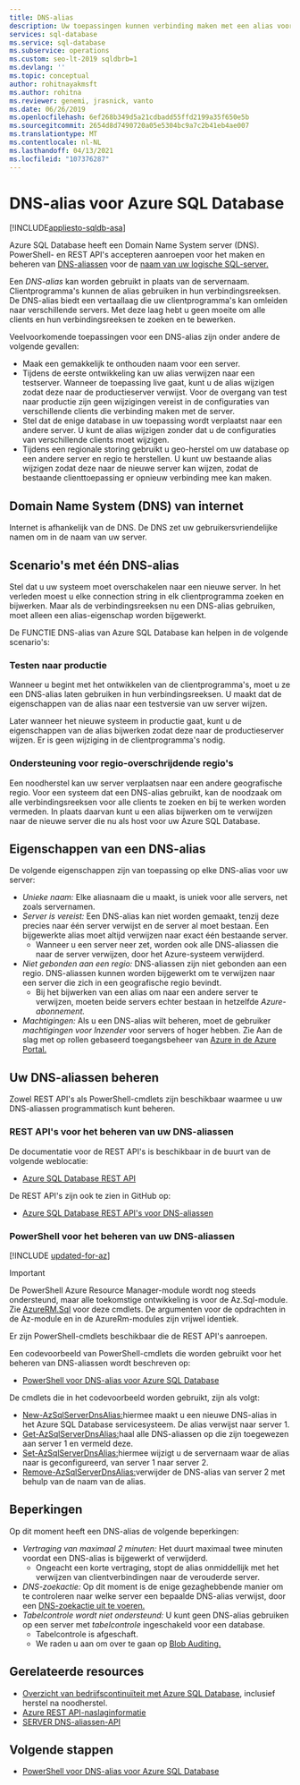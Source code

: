 ```yaml
---
title: DNS-alias
description: Uw toepassingen kunnen verbinding maken met een alias voor de naam van de server voor Azure SQL Database. In de tussentijd kunt u de SQL Database de alias naar op elk gewenst moment wijzigt, om testen te vergemakkelijken, en meer.
services: sql-database
ms.service: sql-database
ms.subservice: operations
ms.custom: seo-lt-2019 sqldbrb=1
ms.devlang: ''
ms.topic: conceptual
author: rohitnayakmsft
ms.author: rohitna
ms.reviewer: genemi, jrasnick, vanto
ms.date: 06/26/2019
ms.openlocfilehash: 6ef268b349d5a21cdbadd55ffd2199a35f650e5b
ms.sourcegitcommit: 2654d8d7490720a05e5304bc9a7c2b41eb4ae007
ms.translationtype: MT
ms.contentlocale: nl-NL
ms.lasthandoff: 04/13/2021
ms.locfileid: "107376287"
---
```

# <a name="dns-alias-for-azure-sql-database"></a>DNS-alias voor Azure SQL Database
[!INCLUDE[appliesto-sqldb-asa](../includes/appliesto-sqldb-asa.md)]

Azure SQL Database heeft een Domain Name System server (DNS). PowerShell- en REST API's accepteren aanroepen voor het maken en beheren van [DNS-aliassen](#anchor-powershell-code-62x) voor de [naam van uw logische SQL-server.](logical-servers.md)

Een *DNS-alias* kan worden gebruikt in plaats van de servernaam. Clientprogramma's kunnen de alias gebruiken in hun verbindingsreeksen. De DNS-alias biedt een vertaallaag die uw clientprogramma's kan omleiden naar verschillende servers. Met deze laag hebt u geen moeite om alle clients en hun verbindingsreeksen te zoeken en te bewerken.

Veelvoorkomende toepassingen voor een DNS-alias zijn onder andere de volgende gevallen:

- Maak een gemakkelijk te onthouden naam voor een server.
- Tijdens de eerste ontwikkeling kan uw alias verwijzen naar een testserver. Wanneer de toepassing live gaat, kunt u de alias wijzigen zodat deze naar de productieserver verwijst. Voor de overgang van test naar productie zijn geen wijzigingen vereist in de configuraties van verschillende clients die verbinding maken met de server.
- Stel dat de enige database in uw toepassing wordt verplaatst naar een andere server. U kunt de alias wijzigen zonder dat u de configuraties van verschillende clients moet wijzigen.
- Tijdens een regionale storing gebruikt u geo-herstel om uw database op een andere server en regio te herstellen. U kunt uw bestaande alias wijzigen zodat deze naar de nieuwe server kan wijzen, zodat de bestaande clienttoepassing er opnieuw verbinding mee kan maken.

## <a name="domain-name-system-dns-of-the-internet"></a>Domain Name System (DNS) van internet

Internet is afhankelijk van de DNS. De DNS zet uw gebruikersvriendelijke namen om in de naam van uw server.

## <a name="scenarios-with-one-dns-alias"></a>Scenario's met één DNS-alias

Stel dat u uw systeem moet overschakelen naar een nieuwe server. In het verleden moest u elke connection string in elk clientprogramma zoeken en bijwerken. Maar als de verbindingsreeksen nu een DNS-alias gebruiken, moet alleen een alias-eigenschap worden bijgewerkt.

De FUNCTIE DNS-alias van Azure SQL Database kan helpen in de volgende scenario's:

### <a name="test-to-production"></a>Testen naar productie

Wanneer u begint met het ontwikkelen van de clientprogramma's, moet u ze een DNS-alias laten gebruiken in hun verbindingsreeksen. U maakt dat de eigenschappen van de alias naar een testversie van uw server wijzen.

Later wanneer het nieuwe systeem in productie gaat, kunt u de eigenschappen van de alias bijwerken zodat deze naar de productieserver wijzen. Er is geen wijziging in de clientprogramma's nodig.

### <a name="cross-region-support"></a>Ondersteuning voor regio-overschrijdende regio's

Een noodherstel kan uw server verplaatsen naar een andere geografische regio. Voor een systeem dat een DNS-alias gebruikt, kan de noodzaak om alle verbindingsreeksen voor alle clients te zoeken en bij te werken worden vermeden. In plaats daarvan kunt u een alias bijwerken om te verwijzen naar de nieuwe server die nu als host voor uw Azure SQL Database.

## <a name="properties-of-a-dns-alias"></a>Eigenschappen van een DNS-alias

De volgende eigenschappen zijn van toepassing op elke DNS-alias voor uw server:

- *Unieke naam:* Elke aliasnaam die u maakt, is uniek voor alle servers, net zoals servernamen.
- *Server is vereist:* Een DNS-alias kan niet worden gemaakt, tenzij deze precies naar één server verwijst en de server al moet bestaan. Een bijgewerkte alias moet altijd verwijzen naar exact één bestaande server.
  - Wanneer u een server neer zet, worden ook alle DNS-aliassen die naar de server verwijzen, door het Azure-systeem verwijderd.
- *Niet gebonden aan een regio:* DNS-aliassen zijn niet gebonden aan een regio. DNS-aliassen kunnen worden bijgewerkt om te verwijzen naar een server die zich in een geografische regio bevindt.
  - Bij het bijwerken van een alias om naar een andere server te verwijzen, moeten beide servers echter bestaan in hetzelfde *Azure-abonnement.*
- *Machtigingen:* Als u een DNS-alias wilt beheren, moet de gebruiker *machtigingen voor Inzender* voor servers of hoger hebben. Zie Aan de slag met op rollen gebaseerd toegangsbeheer van [Azure in de Azure Portal.](../../role-based-access-control/overview.md)

## <a name="manage-your-dns-aliases"></a>Uw DNS-aliassen beheren

Zowel REST API's als PowerShell-cmdlets zijn beschikbaar waarmee u uw DNS-aliassen programmatisch kunt beheren.

### <a name="rest-apis-for-managing-your-dns-aliases"></a>REST API's voor het beheren van uw DNS-aliassen

De documentatie voor de REST API's is beschikbaar in de buurt van de volgende weblocatie:

- [Azure SQL Database REST API](/rest/api/sql/)

De REST API's zijn ook te zien in GitHub op:

- [Azure SQL Database REST API's voor DNS-aliassen](https://github.com/Azure/azure-rest-api-specs/blob/master/specification/sql/resource-manager/Microsoft.Sql/preview/2017-03-01-preview/serverDnsAliases.json)

<a name="anchor-powershell-code-62x"></a>

### <a name="powershell-for-managing-your-dns-aliases"></a>PowerShell voor het beheren van uw DNS-aliassen

[!INCLUDE [updated-for-az](../../../includes/updated-for-az.md)]
> [!IMPORTANT]
> De PowerShell Azure Resource Manager-module wordt nog steeds ondersteund, maar alle toekomstige ontwikkeling is voor de Az.Sql-module. Zie [AzureRM.Sql](/powershell/module/AzureRM.Sql/) voor deze cmdlets. De argumenten voor de opdrachten in de Az-module en in de AzureRm-modules zijn vrijwel identiek.

Er zijn PowerShell-cmdlets beschikbaar die de REST API's aanroepen.

Een codevoorbeeld van PowerShell-cmdlets die worden gebruikt voor het beheren van DNS-aliassen wordt beschreven op:

- [PowerShell voor DNS-alias voor Azure SQL Database](dns-alias-powershell-create.md)

De cmdlets die in het codevoorbeeld worden gebruikt, zijn als volgt:

- [New-AzSqlServerDnsAlias:](/powershell/module/az.Sql/New-azSqlServerDnsAlias)hiermee maakt u een nieuwe DNS-alias in het Azure SQL Database servicesysteem. De alias verwijst naar server 1.
- [Get-AzSqlServerDnsAlias:](/powershell/module/az.Sql/Get-azSqlServerDnsAlias)haal alle DNS-aliassen op die zijn toegewezen aan server 1 en vermeld deze.
- [Set-AzSqlServerDnsAlias:](/powershell/module/az.Sql/Set-azSqlServerDnsAlias)hiermee wijzigt u de servernaam waar de alias naar is geconfigureerd, van server 1 naar server 2.
- [Remove-AzSqlServerDnsAlias:](/powershell/module/az.Sql/Remove-azSqlServerDnsAlias)verwijder de DNS-alias van server 2 met behulp van de naam van de alias.

## <a name="limitations"></a>Beperkingen

Op dit moment heeft een DNS-alias de volgende beperkingen:

- *Vertraging van maximaal 2 minuten:* Het duurt maximaal twee minuten voordat een DNS-alias is bijgewerkt of verwijderd.
  - Ongeacht een korte vertraging, stopt de alias onmiddellijk met het verwijzen van clientverbindingen naar de verouderde server.
- *DNS-zoekactie:* Op dit moment is de enige gezaghebbende manier om te controleren naar welke server een bepaalde DNS-alias verwijst, door een [DNS-zoekactie uit te voeren.](/windows-server/administration/windows-commands/nslookup)
- _Tabelcontrole wordt niet ondersteund:_ U kunt geen DNS-alias gebruiken op een server met *tabelcontrole* ingeschakeld voor een database.
  - Tabelcontrole is afgeschaft.
  - We raden u aan om over te gaan op [Blob Auditing.](../../azure-sql/database/auditing-overview.md)

## <a name="related-resources"></a>Gerelateerde resources

- [Overzicht van bedrijfscontinuïteit met Azure SQL Database](business-continuity-high-availability-disaster-recover-hadr-overview.md), inclusief herstel na noodherstel.
- [Azure REST API-naslaginformatie](/rest/api/azure/)
- [SERVER DNS-aliassen-API](/rest/api/sql/2020-11-01-preview/serverdnsaliases)

## <a name="next-steps"></a>Volgende stappen

- [PowerShell voor DNS-alias voor Azure SQL Database](dns-alias-powershell-create.md)
